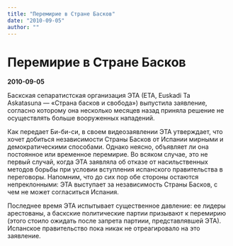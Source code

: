 ```yaml
---
title: "Перемирие в Стране Басков"
date: "2010-09-05"
author: ""
---
```


# Перемирие в Стране Басков

**2010-09-05** 

Баскская сепаратистская организация ЭТА (ЕТА, Euskadi Ta Askatasuna — «Страна басков и свобода») выпустила заявление, согласно которому она несколько месяцев назад приняла решение не осуществлять больше вооруженных нападений.

Как передает Би-би-си, в своем видеозаявлении ЭТА утверждает, что хочет добиться независимости Страны Басков от Испании мирными и демократическими способами. Однако неясно, объявляет ли она постоянное или временное перемирие. Во всяком случае, это не первый случай, когда ЭТА заявляла об отказе от насильственных методов борьбы при условии вступления испанского правительства в переговоры. Напомним, что до сих пор обе стороны остаются непреклонными: ЭТА выступает за независимость Страны Басков, с чем не может согласиться Испания.

Последнее время ЭТА испытывает существенное давление: ее лидеры арестованы, а баскские политические партии призывают к перемирию (этого стоило ожидать после запрета партиии, представлявшей ЭТА). Испанское правительство пока никак не отреагировало на это заявление.